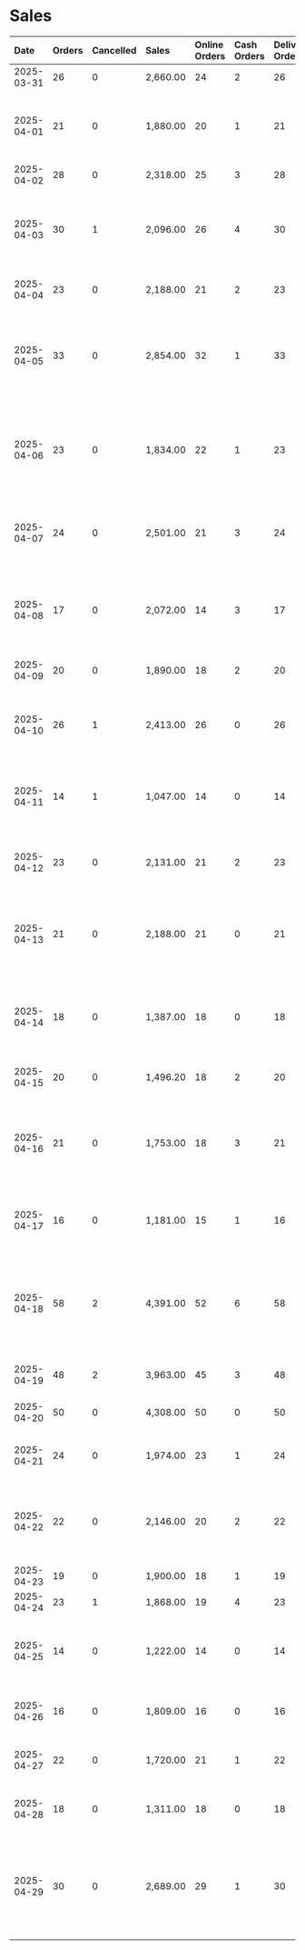 # Sales
| Date       | Orders   | Cancelled   | Sales    | Online Orders   | Cash Orders   | Delivery Orders   | Pickup Orders   | Online Sales   | Cash Sales   | Delivery Sales   | Pickup Sales   | Dishes                                                                                          |
|:-----------|:---------|:------------|:---------|:----------------|:--------------|:------------------|:----------------|:---------------|:-------------|:-----------------|:---------------|:------------------------------------------------------------------------------------------------|
| 2025-03-31 | 26       | 0           | 2,660.00 | 24              | 2             | 26                | 0               | 2,524.00       | 136          | 2,660.00         | 0              | Bean Me Up Salad                                                                                |
| 2025-04-01 | 21       | 0           | 1,880.00 | 20              | 1             | 21                | 0               | 1,779.00       | 101          | 1,880.00         | 0              | Potato Wedges, Garlic & Cheese Rolls, Vegan Miso Eggplant                                       |
| 2025-04-02 | 28       | 0           | 2,318.00 | 25              | 3             | 28                | 0               | 2,075.00       | 243          | 2,318.00         | 0              | Strawberry Ice Cream                                                                            |
| 2025-04-03 | 30       | 1           | 2,096.00 | 26              | 4             | 30                | 0               | 1,725.00       | 371          | 2,096.00         | 0              | Essentially Juices, D's Qunioa Wrap, Stella Artois 0.0, Tropical, Blue Lemonade                 |
| 2025-04-04 | 23       | 0           | 2,188.00 | 21              | 2             | 23                | 0               | 1,980.00       | 208          | 2,188.00         | 0              | Magic Mike, Mother Earth, Arwa Water                                                            |
| 2025-04-05 | 33       | 0           | 2,854.00 | 32              | 1             | 33                | 0               | 2,751.00       | 103          | 2,854.00         | 0              | Coco Yogo Vegan Mango Pasho Cheesecake, D'S Qunioa Jar, Tropical Quinoa, Solo Meal              |
| 2025-04-06 | 23       | 0           | 1,834.00 | 22              | 1             | 23                | 0               | 1,780.00       | 54           | 1,834.00         | 0              | Acai Rush, Pistachio Ice Cream, Salted Caramel Cheesecake, Kahuna Matada, Half & Half Medium    |
| 2025-04-07 | 24       | 0           | 2,501.00 | 21              | 3             | 24                | 0               | 2,299.00       | 202          | 2,501.00         | 0              | Natureo Garnacha Syrah Grape Beverage, Sauces, Mother Earth                                     |
| 2025-04-08 | 17       | 0           | 2,072.00 | 14              | 3             | 17                | 0               | 1,738.00       | 334          | 2,072.00         | 0              | Saatchi, Salad Wraps And Smoothies, Coco Yogo Vegan Mango Pasho Cheesecake                      |
| 2025-04-09 | 20       | 0           | 1,890.00 | 18              | 2             | 20                | 0               | 1,806.00       | 84           | 1,890.00         | 0              | Blue Berry, Surf Bowl, Power Bowl                                                               |
| 2025-04-10 | 26       | 1           | 2,413.00 | 26              | 0             | 26                | 0               | 2,413.00       | 0            | 2,413.00         | 0              | Sweet Beet, Tropical Twist, Tropical Twist 330 Ml, Wild Cheese Burger                           |
| 2025-04-11 | 14       | 1           | 1,047.00 | 14              | 0             | 14                | 0               | 1,047.00       | 0            | 1,047.00         | 0              | Half and Half, Korean Sando, Thin Fries, Salted Caramel Cheesecake                              |
| 2025-04-12 | 23       | 0           | 2,131.00 | 21              | 2             | 23                | 0               | 2,041.00       | 90           | 2,131.00         | 0              | Cheesy BreadStixx, Korean Beef Bowl, Cowboy Chicken                                             |
| 2025-04-13 | 21       | 0           | 2,188.00 | 21              | 0             | 21                | 0               | 2,188.00       | 0            | 2,188.00         | 0              | Double Down, The Mighty Brisket, Organic Juice, Power Bowl, Wild Cheese Burger                  |
| 2025-04-14 | 18       | 0           | 1,387.00 | 18              | 0             | 18                | 0               | 1,387.00       | 0            | 1,387.00         | 0              | Vegan Love, BYO Pizza Large Pizza, The Mex, Bean Me Up Salad, The Greek One                     |
| 2025-04-15 | 20       | 0           | 1,496.20 | 18              | 2             | 20                | 0               | 1,287.20       | 209          | 1,496.20         | 0              | Meatball Sub, Chicken Mex Wrap                                                                  |
| 2025-04-16 | 21       | 0           | 1,753.00 | 18              | 3             | 21                | 0               | 1,557.00       | 196          | 1,753.00         | 0              | Chicken Thai, Vegan Salted Caramel Cheesecake, Classic Cheeseburger, Party Meal, Thin Fries     |
| 2025-04-17 | 16       | 0           | 1,181.00 | 15              | 1             | 16                | 0               | 1,129.00       | 52           | 1,181.00         | 0              | D's Qunioa Wrap, Cold Pressed Juices, Half & Half Medium                                        |
| 2025-04-18 | 58       | 2           | 4,391.00 | 52              | 6             | 58                | 0               | 4,034.00       | 357          | 4,391.00         | 0              | Protein Bowl, Chicken Salad Jar & Smoothies, Sweet Beet, Salad Jar & Smoothies, Sweetroot Salad |
| 2025-04-19 | 48       | 2           | 3,963.00 | 45              | 3             | 48                | 0               | 3,802.00       | 161          | 3,963.00         | 0              | Chocolate Dream Ice Cream                                                                       |
| 2025-04-20 | 50       | 0           | 4,308.00 | 50              | 0             | 50                | 0               | 4,308.00       | 0            | 4,308.00         | 0              | D'S Qunioa Jar, Vegan Cheese Cake                                                               |
| 2025-04-21 | 24       | 0           | 1,974.00 | 23              | 1             | 24                | 0               | 1,912.00       | 62           | 1,974.00         | 0              | Carnivore, Organic Apple Juice, Pizza & Chicken Meal                                            |
| 2025-04-22 | 22       | 0           | 2,146.00 | 20              | 2             | 22                | 0               | 1,778.00       | 368          | 2,146.00         | 0              | The Mighty Brisket, Chicken Bites, Nutella Mascarpone, Dragon Fruit Bowl                        |
| 2025-04-23 | 19       | 0           | 1,900.00 | 18              | 1             | 19                | 0               | 1,845.00       | 55           | 1,900.00         | 0              | Carnivore                                                                                       |
| 2025-04-24 | 23       | 1           | 1,868.00 | 19              | 4             | 23                | 0               | 1,467.00       | 401          | 1,868.00         | 0              | Sweet Potato Fries                                                                              |
| 2025-04-25 | 14       | 0           | 1,222.00 | 14              | 0             | 14                | 0               | 1,222.00       | 0            | 1,222.00         | 0              | Beet Aid, Garlic & Cheese Rolls, Dipping Sauces, The Mex                                        |
| 2025-04-26 | 16       | 0           | 1,809.00 | 16              | 0             | 16                | 0               | 1,809.00       | 0            | 1,809.00         | 0              | The Greek One, Pistachio Ice Cream, Half and Half                                               |
| 2025-04-27 | 22       | 0           | 1,720.00 | 21              | 1             | 22                | 0               | 1,668.00       | 52           | 1,720.00         | 0              | Wildflower Poke For 2, Almost Greek, Protein Bowl                                               |
| 2025-04-28 | 18       | 0           | 1,311.00 | 18              | 0             | 18                | 0               | 1,311.00       | 0            | 1,311.00         | 0              | Kids Veggies, Sweet Potato Fries, Arwa Water                                                    |
| 2025-04-29 | 30       | 0           | 2,689.00 | 29              | 1             | 30                | 0               | 2,621.00       | 68           | 2,689.00         | 0              | Chicken Chutney Wrap, The Ploughman, Strawberry Ice Cream, Vegan Salted Caramel Cheesecake      |